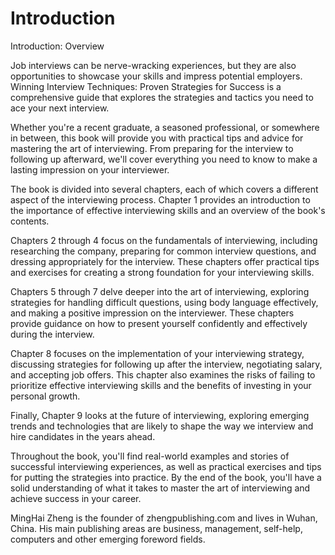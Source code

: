 # Introduction

Introduction: Overview

Job interviews can be nerve-wracking experiences, but they are also opportunities to showcase your skills and impress potential employers. Winning Interview Techniques: Proven Strategies for Success is a comprehensive guide that explores the strategies and tactics you need to ace your next interview.

Whether you're a recent graduate, a seasoned professional, or somewhere in between, this book will provide you with practical tips and advice for mastering the art of interviewing. From preparing for the interview to following up afterward, we'll cover everything you need to know to make a lasting impression on your interviewer.

The book is divided into several chapters, each of which covers a different aspect of the interviewing process. Chapter 1 provides an introduction to the importance of effective interviewing skills and an overview of the book's contents.

Chapters 2 through 4 focus on the fundamentals of interviewing, including researching the company, preparing for common interview questions, and dressing appropriately for the interview. These chapters offer practical tips and exercises for creating a strong foundation for your interviewing skills.

Chapters 5 through 7 delve deeper into the art of interviewing, exploring strategies for handling difficult questions, using body language effectively, and making a positive impression on the interviewer. These chapters provide guidance on how to present yourself confidently and effectively during the interview.

Chapter 8 focuses on the implementation of your interviewing strategy, discussing strategies for following up after the interview, negotiating salary, and accepting job offers. This chapter also examines the risks of failing to prioritize effective interviewing skills and the benefits of investing in your personal growth.

Finally, Chapter 9 looks at the future of interviewing, exploring emerging trends and technologies that are likely to shape the way we interview and hire candidates in the years ahead.

Throughout the book, you'll find real-world examples and stories of successful interviewing experiences, as well as practical exercises and tips for putting the strategies into practice. By the end of the book, you'll have a solid understanding of what it takes to master the art of interviewing and achieve success in your career.


MingHai Zheng is the founder of zhengpublishing.com and lives in Wuhan, China. His main publishing areas are business, management, self-help, computers and other emerging foreword fields.
